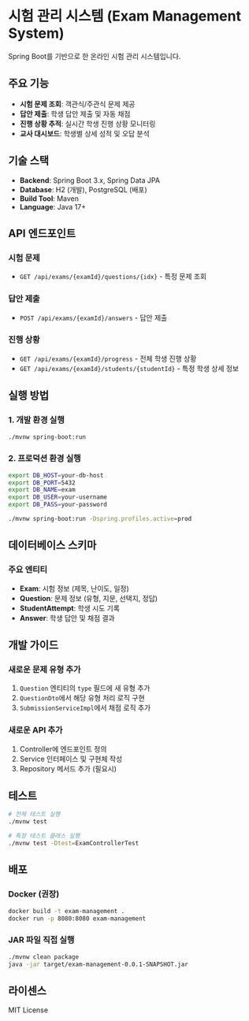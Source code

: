 # 시험 관리 시스템 (Exam Management System)

Spring Boot를 기반으로 한 온라인 시험 관리 시스템입니다.

## 주요 기능

- **시험 문제 조회**: 객관식/주관식 문제 제공
- **답안 제출**: 학생 답안 제출 및 자동 채점
- **진행 상황 추적**: 실시간 학생 진행 상황 모니터링
- **교사 대시보드**: 학생별 상세 성적 및 오답 분석

## 기술 스택

- **Backend**: Spring Boot 3.x, Spring Data JPA
- **Database**: H2 (개발), PostgreSQL (배포)
- **Build Tool**: Maven
- **Language**: Java 17+

## API 엔드포인트

### 시험 문제
- `GET /api/exams/{examId}/questions/{idx}` - 특정 문제 조회

### 답안 제출
- `POST /api/exams/{examId}/answers` - 답안 제출

### 진행 상황
- `GET /api/exams/{examId}/progress` - 전체 학생 진행 상황
- `GET /api/exams/{examId}/students/{studentId}` - 특정 학생 상세 정보

## 실행 방법

### 1. 개발 환경 실행
```bash
./mvnw spring-boot:run
```

### 2. 프로덕션 환경 실행
```bash
export DB_HOST=your-db-host
export DB_PORT=5432
export DB_NAME=exam
export DB_USER=your-username
export DB_PASS=your-password

./mvnw spring-boot:run -Dspring.profiles.active=prod
```

## 데이터베이스 스키마

### 주요 엔티티
- **Exam**: 시험 정보 (제목, 난이도, 일정)
- **Question**: 문제 정보 (유형, 지문, 선택지, 정답)
- **StudentAttempt**: 학생 시도 기록
- **Answer**: 학생 답안 및 채점 결과

## 개발 가이드

### 새로운 문제 유형 추가
1. `Question` 엔티티의 `type` 필드에 새 유형 추가
2. `QuestionDto`에서 해당 유형 처리 로직 구현
3. `SubmissionServiceImpl`에서 채점 로직 추가

### 새로운 API 추가
1. Controller에 엔드포인트 정의
2. Service 인터페이스 및 구현체 작성
3. Repository 메서드 추가 (필요시)

## 테스트

```bash
# 전체 테스트 실행
./mvnw test

# 특정 테스트 클래스 실행
./mvnw test -Dtest=ExamControllerTest
```

## 배포

### Docker (권장)
```bash
docker build -t exam-management .
docker run -p 8080:8080 exam-management
```

### JAR 파일 직접 실행
```bash
./mvnw clean package
java -jar target/exam-management-0.0.1-SNAPSHOT.jar
```

## 라이센스

MIT License

